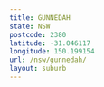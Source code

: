 ```yaml
---
title: GUNNEDAH
state: NSW
postcode: 2380
latitude: -31.046117
longitude: 150.199154
url: /nsw/gunnedah/
layout: suburb
---
```

